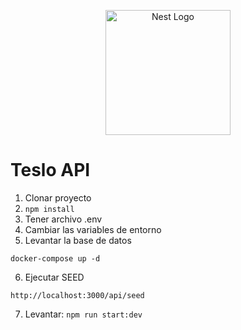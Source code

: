 <p align="center">
  <a href="http://nestjs.com/" target="blank"><img src="https://nestjs.com/img/logo-small.svg" width="200" alt="Nest Logo" /></a>
</p>

# Teslo API


1. Clonar proyecto
2. ```npm install```
3. Tener archivo .env
4. Cambiar las variables de entorno
5. Levantar la base de datos
```
docker-compose up -d
```

6. Ejecutar SEED
``` 
http://localhost:3000/api/seed
```

7. Levantar: ``` npm run start:dev ```
